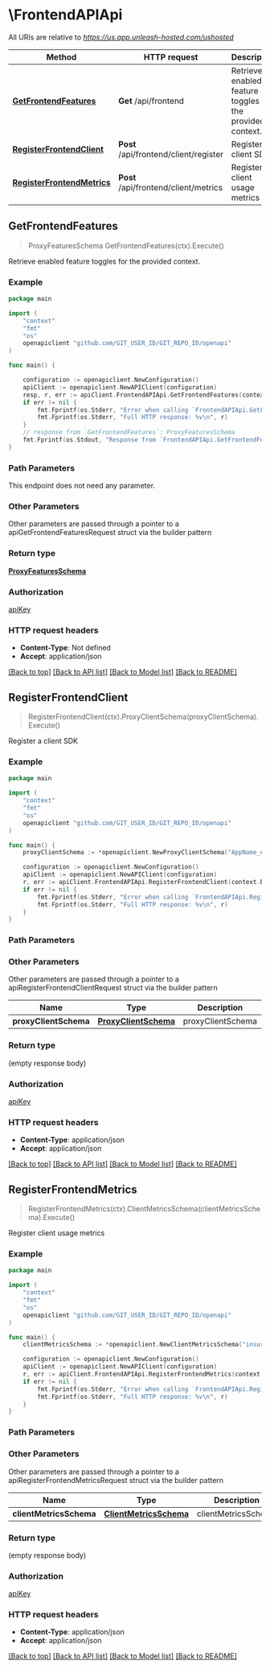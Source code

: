 # \FrontendAPIApi

All URIs are relative to *https://us.app.unleash-hosted.com/ushosted*

Method | HTTP request | Description
------------- | ------------- | -------------
[**GetFrontendFeatures**](FrontendAPIApi.md#GetFrontendFeatures) | **Get** /api/frontend | Retrieve enabled feature toggles for the provided context.
[**RegisterFrontendClient**](FrontendAPIApi.md#RegisterFrontendClient) | **Post** /api/frontend/client/register | Register a client SDK
[**RegisterFrontendMetrics**](FrontendAPIApi.md#RegisterFrontendMetrics) | **Post** /api/frontend/client/metrics | Register client usage metrics



## GetFrontendFeatures

> ProxyFeaturesSchema GetFrontendFeatures(ctx).Execute()

Retrieve enabled feature toggles for the provided context.



### Example

```go
package main

import (
    "context"
    "fmt"
    "os"
    openapiclient "github.com/GIT_USER_ID/GIT_REPO_ID/openapi"
)

func main() {

    configuration := openapiclient.NewConfiguration()
    apiClient := openapiclient.NewAPIClient(configuration)
    resp, r, err := apiClient.FrontendAPIApi.GetFrontendFeatures(context.Background()).Execute()
    if err != nil {
        fmt.Fprintf(os.Stderr, "Error when calling `FrontendAPIApi.GetFrontendFeatures``: %v\n", err)
        fmt.Fprintf(os.Stderr, "Full HTTP response: %v\n", r)
    }
    // response from `GetFrontendFeatures`: ProxyFeaturesSchema
    fmt.Fprintf(os.Stdout, "Response from `FrontendAPIApi.GetFrontendFeatures`: %v\n", resp)
}
```

### Path Parameters

This endpoint does not need any parameter.

### Other Parameters

Other parameters are passed through a pointer to a apiGetFrontendFeaturesRequest struct via the builder pattern


### Return type

[**ProxyFeaturesSchema**](ProxyFeaturesSchema.md)

### Authorization

[apiKey](../README.md#apiKey)

### HTTP request headers

- **Content-Type**: Not defined
- **Accept**: application/json

[[Back to top]](#) [[Back to API list]](../README.md#documentation-for-api-endpoints)
[[Back to Model list]](../README.md#documentation-for-models)
[[Back to README]](../README.md)


## RegisterFrontendClient

> RegisterFrontendClient(ctx).ProxyClientSchema(proxyClientSchema).Execute()

Register a client SDK



### Example

```go
package main

import (
    "context"
    "fmt"
    "os"
    openapiclient "github.com/GIT_USER_ID/GIT_REPO_ID/openapi"
)

func main() {
    proxyClientSchema := *openapiclient.NewProxyClientSchema("AppName_example", float32(123), openapiclient.proxyClientSchema_started{Float32: new(float32)}, []string{"Strategies_example"}) // ProxyClientSchema | proxyClientSchema

    configuration := openapiclient.NewConfiguration()
    apiClient := openapiclient.NewAPIClient(configuration)
    r, err := apiClient.FrontendAPIApi.RegisterFrontendClient(context.Background()).ProxyClientSchema(proxyClientSchema).Execute()
    if err != nil {
        fmt.Fprintf(os.Stderr, "Error when calling `FrontendAPIApi.RegisterFrontendClient``: %v\n", err)
        fmt.Fprintf(os.Stderr, "Full HTTP response: %v\n", r)
    }
}
```

### Path Parameters



### Other Parameters

Other parameters are passed through a pointer to a apiRegisterFrontendClientRequest struct via the builder pattern


Name | Type | Description  | Notes
------------- | ------------- | ------------- | -------------
 **proxyClientSchema** | [**ProxyClientSchema**](ProxyClientSchema.md) | proxyClientSchema | 

### Return type

 (empty response body)

### Authorization

[apiKey](../README.md#apiKey)

### HTTP request headers

- **Content-Type**: application/json
- **Accept**: application/json

[[Back to top]](#) [[Back to API list]](../README.md#documentation-for-api-endpoints)
[[Back to Model list]](../README.md#documentation-for-models)
[[Back to README]](../README.md)


## RegisterFrontendMetrics

> RegisterFrontendMetrics(ctx).ClientMetricsSchema(clientMetricsSchema).Execute()

Register client usage metrics



### Example

```go
package main

import (
    "context"
    "fmt"
    "os"
    openapiclient "github.com/GIT_USER_ID/GIT_REPO_ID/openapi"
)

func main() {
    clientMetricsSchema := *openapiclient.NewClientMetricsSchema("insurance-selector", *openapiclient.NewClientMetricsSchemaBucket(openapiclient.dateSchema{Float32: new(float32)}, openapiclient.dateSchema{Float32: new(float32)}, map[string]ClientMetricsSchemaBucketTogglesValue{"key": *openapiclient.NewClientMetricsSchemaBucketTogglesValue()})) // ClientMetricsSchema | clientMetricsSchema

    configuration := openapiclient.NewConfiguration()
    apiClient := openapiclient.NewAPIClient(configuration)
    r, err := apiClient.FrontendAPIApi.RegisterFrontendMetrics(context.Background()).ClientMetricsSchema(clientMetricsSchema).Execute()
    if err != nil {
        fmt.Fprintf(os.Stderr, "Error when calling `FrontendAPIApi.RegisterFrontendMetrics``: %v\n", err)
        fmt.Fprintf(os.Stderr, "Full HTTP response: %v\n", r)
    }
}
```

### Path Parameters



### Other Parameters

Other parameters are passed through a pointer to a apiRegisterFrontendMetricsRequest struct via the builder pattern


Name | Type | Description  | Notes
------------- | ------------- | ------------- | -------------
 **clientMetricsSchema** | [**ClientMetricsSchema**](ClientMetricsSchema.md) | clientMetricsSchema | 

### Return type

 (empty response body)

### Authorization

[apiKey](../README.md#apiKey)

### HTTP request headers

- **Content-Type**: application/json
- **Accept**: application/json

[[Back to top]](#) [[Back to API list]](../README.md#documentation-for-api-endpoints)
[[Back to Model list]](../README.md#documentation-for-models)
[[Back to README]](../README.md)

